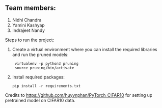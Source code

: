 ## Team members:
1. Nidhi Chandra
2. Yamini Kashyap
3. Indrajeet Nandy

Steps to run the project:
1. Create a virtual environment where you can install the required libraries and run the pruned models:

        
        virtualenv -p python3 pruning
        source pruning/bin/activate
        

2. Install required packages:

      ```
      pip install -r requirements.txt
      ```
      
Credits to https://github.com/huyvnphan/PyTorch_CIFAR10 for setting up pretrained model on CIFAR10 data.
